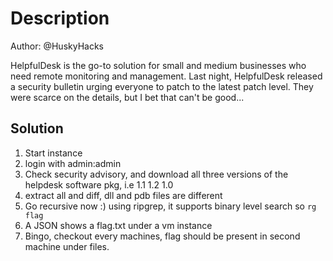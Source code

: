 # Description

Author: @HuskyHacks

HelpfulDesk is the go-to solution for small and medium businesses who need remote monitoring and management. Last night, HelpfulDesk released a security bulletin urging everyone to patch to the latest patch level. They were scarce on the details, but I bet that can't be good...

## Solution

1. Start instance
2. login with admin:admin
3. Check security advisory, and download all three versions of the helpdesk software pkg, i.e 1.1 1.2 1.0
4. extract all and diff, dll and pdb files are different
5. Go recursive now :) using ripgrep, it supports binary level search so `rg flag`
6. A JSON shows a flag.txt under a vm instance
7. Bingo, checkout every machines, flag should be present in second machine under files.
